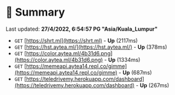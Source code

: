 # 📖 Summary
Last updated: **27/4/2022, 6:54:57 PG "Asia/Kuala_Lumpur"**

- `GET` [https://shrt.ml](https://shrt.ml) - **Up** (2117ms)
- `GET` [https://hst.aytea.ml/](https://hst.aytea.ml/) - **Up** (378ms)
- `GET` [https://color.aytea.ml/4b31d6.png](https://color.aytea.ml/4b31d6.png) - **Up** (1334ms)
- `GET` [https://memeapi.aytea14.repl.co/gimme](https://memeapi.aytea14.repl.co/gimme) - **Up** (687ms)
- `GET` [https://teledrivemy.herokuapp.com/dashboard](https://teledrivemy.herokuapp.com/dashboard) - **Up** (267ms)
